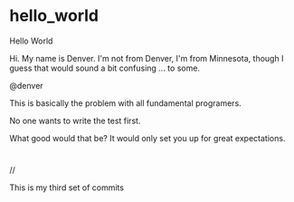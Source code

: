 # hello_world
Hello World

Hi. My name is Denver. I'm not from Denver, I'm from Minnesota, though I guess that would sound a bit confusing ... to some. 

@denver


This is basically the problem with all fundamental programers. 

No one wants to write the test first. 

What good would that be? It would only set you up for great expectations. 

#

//

This is my third set of commits




